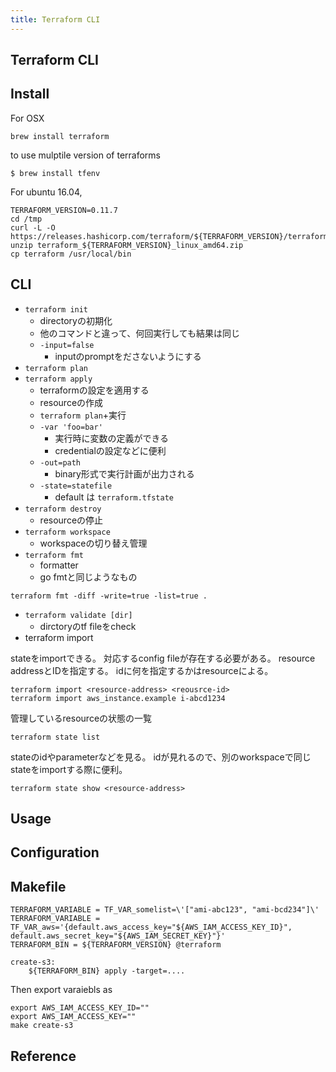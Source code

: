 ```yaml
---
title: Terraform CLI
---
```


## Terraform CLI

## Install
For OSX

```
brew install terraform
```

to use mulptile version of terraforms

```
$ brew install tfenv
```

For ubuntu 16.04,

```
TERRAFORM_VERSION=0.11.7
cd /tmp
curl -L -O https://releases.hashicorp.com/terraform/${TERRAFORM_VERSION}/terraform_${TERRAFORM_VERSION}_linux_amd64.zip
unzip terraform_${TERRAFORM_VERSION}_linux_amd64.zip
cp terraform /usr/local/bin
```

## CLI

* `terraform init`
    * directoryの初期化
    * 他のコマンドと違って、何回実行しても結果は同じ
    * `-input=false`
        * inputのpromptをださないようにする
* `terraform plan`
* `terraform apply`
    * terraformの設定を適用する
    * resourceの作成
    * `terraform plan`+実行
    * `-var 'foo=bar'`
        * 実行時に変数の定義ができる
        * credentialの設定などに便利
    * `-out=path`
        * binary形式で実行計画が出力される
    * `-state=statefile`
        * default は `terraform.tfstate`
* `terraform destroy`
    * resourceの停止
* `terraform workspace`
    * workspaceの切り替え管理
* `terraform fmt`
    * formatter
    * go fmtと同じようなもの

```
terraform fmt -diff -write=true -list=true .
```

* `terraform validate [dir]`
    * dirctoryのtf fileをcheck
* terraform import

stateをimportできる。
対応するconfig fileが存在する必要がある。
resource addressとIDを指定する。
idに何を指定するかはresourceによる。

```
terraform import <resource-address> <reousrce-id>
terraform import aws_instance.example i-abcd1234
```

管理しているresourceの状態の一覧

```
terraform state list
```

stateのidやparameterなどを見る。
idが見れるので、別のworkspaceで同じstateをimportする際に便利。

```
terraform state show <resource-address>
```

## Usage

## Configuration

## Makefile

```make
TERRAFORM_VARIABLE = TF_VAR_somelist=\'["ami-abc123", "ami-bcd234"]\'
TERRAFORM_VARIABLE = TF_VAR_aws='{default.aws_access_key="${AWS_IAM_ACCESS_KEY_ID}", default.aws_secret_key="${AWS_IAM_SECRET_KEY}"}'
TERRAFORM_BIN = ${TERRAFORM_VERSION} @terraform

create-s3:
    ${TERRAFORM_BIN} apply -target=....
```

Then export varaiebls as

```
export AWS_IAM_ACCESS_KEY_ID=""
export AWS_IAM_ACCESS_KEY=""
make create-s3
```


## Reference
